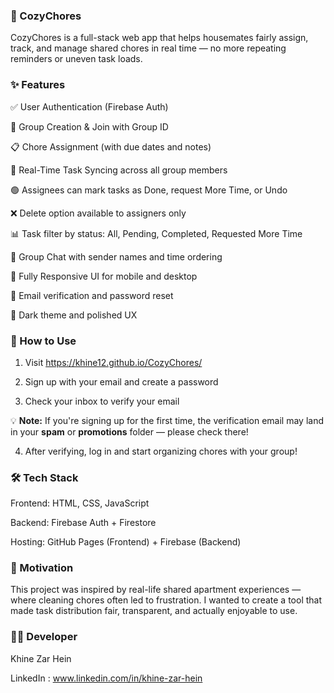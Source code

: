 ### 🌿 CozyChores
CozyChores is a full-stack web app that helps housemates fairly assign, track, and manage shared chores in real time — no more repeating reminders or uneven task loads.

### ✨ Features

✅ User Authentication (Firebase Auth)

👥 Group Creation & Join with Group ID

📋 Chore Assignment (with due dates and notes)

🔄 Real-Time Task Syncing across all group members

🟢 Assignees can mark tasks as Done, request More Time, or Undo

❌ Delete option available to assigners only

📊 Task filter by status: All, Pending, Completed, Requested More Time

💬 Group Chat with sender names and time ordering

📱 Fully Responsive UI for mobile and desktop

📛 Email verification and password reset

🎨 Dark theme and polished UX

### 🚀 How to Use

1. Visit https://khine12.github.io/CozyChores/
   
2. Sign up with your email and create a password
   
3. Check your inbox to verify your email

💡 **Note:** If you're signing up for the first time, the verification email may land in your **spam** or **promotions** folder — please check there!

4. After verifying, log in and start organizing chores with your group!


### 🛠️ Tech Stack

Frontend: HTML, CSS, JavaScript

Backend: Firebase Auth + Firestore

Hosting: GitHub Pages (Frontend) + Firebase (Backend)


### 🎯 Motivation

This project was inspired by real-life shared apartment experiences — where cleaning chores often led to frustration. I wanted to create a tool that made task distribution fair, transparent, and actually enjoyable to use.

### 🙋‍♀️ Developer

Khine Zar Hein

LinkedIn : www.linkedin.com/in/khine-zar-hein
